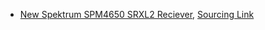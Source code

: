 - [New Spektrum SPM4650 SRXL2 Reciever](https://github.com/ArduPilot/ardupilot/pull/13923), [Sourcing Link](https://www.amazon.com/Spektrum-SRXL2-Serial-Receiver-SPM4650/dp/B07P8N2SCB/ref=sr_1_1?dchild=1&keywords=SPM4650&qid=1616606189&sr=8-1)
 

